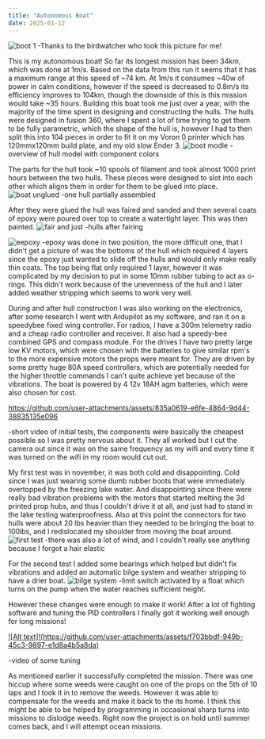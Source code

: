 ```yaml
---
title: "Autonomous Boat"
date: 2025-01-12
---
```

![boot 1](https://github.com/user-attachments/assets/46c3a189-8428-4dcf-b542-23ebe217a02a)
-Thanks to the birdwatcher who took this picture for me!

This is my autonomous boat! So far its longest mission has been 34km, which was done at 1m/s. Based on the data from this run it seems that it has a maximum range at this speed of ~74 km. At 1m/s it consumes ~40w of power in calm conditions, however if the speed is decreased to 0.8m/s its efficiency improves to 104km, though the downside of this is this mission would take ~35 hours. Building this boat took me just over a year, with the majority of the time spent in designing and constructing the hulls. The hulls were designed in fusion 360, where I spent a lot of time trying to get them to be fully parametric, which the shape of the hull is, however I had to then split this into 104 pieces in order to fit it on my Voron 0 printer which has 120mmx120mm build plate, and my old slow Ender 3. 
![boot modle](https://github.com/user-attachments/assets/ddf60f52-4661-4a29-864c-b63d0fddd672)
-overview of hull model with component colors

The parts for the hull took ~10 spools of filament and took almost 1000 print hours between the two hulls. These pieces were designed to slot into each other which aligns them in order for them to be glued into place. 
![boat unglued](https://github.com/user-attachments/assets/d0117da6-6ca4-4c65-a91a-6f26f8b1418d)
-one hull partially assembled

After they were glued the hull was faired and sanded and then several coats of epoxy were poured over top to create a watertight layer. This was then painted.
![fair and just](https://github.com/user-attachments/assets/d55351f0-374a-40ef-ad2c-d64b229e895f)
-hulls after fairing

![eepoxy](https://github.com/user-attachments/assets/38eb3883-7169-421e-b9aa-8b9b4aec90b2)
-epoxy was done in two position, the more difficult one, that I didn't get a picture of was the
bottoms of the hull which required 4 layers since the epoxy just wanted to slide off the hulls and would only make really thin coats. The top being flat only required 1 layer, however it was complicated by my decision to put in some 10mm rubber tubing to act as o-rings. This didn't work because of the unevenness of the hull and I later added weather stripping which seems to work very well. 

During and after hull construction I was also working on the electronics, after some research I went with Ardupilot as my software, and ran it on a speedybee fixed wing controller. For radios, I have a 300m telemetry radio and a cheap radio controller and receiver. It also had a speedy-bee combined GPS and compass module. For the drives I have two pretty large low KV motors, which were chosen with the batteries to give similar rpm's to the more expensive motors the props were meant for. They are driven by some pretty huge 80A speed controllers, which are potentially needed for the higher throttle commands I can't quite achieve yet because of the vibrations. The boat is powered by 4 12v 18AH agm batteries, which were also chosen for cost.

https://github.com/user-attachments/assets/835a0619-e6fe-4864-9d44-38835135e096

-short video of initial tests, the components were basically the cheapest possible so I was pretty nervous about it. They all worked but I cut the camera out since it was on the same frequency as my wifi and every time it was turned on the wifi in my room would cut out.

My first test was in november, it was both cold and disappointing. Cold since I was just wearing some dumb rubber boots that were immediately overtopped by the freezing lake water. And disappointing since there were really bad vibration problems with the motors that started melting the 3d printed prop hubs, and thus I couldn't drive it at all, and just had to stand in the lake testing waterproofness. Also at this point the connectors for two hulls were about 20 lbs heavier than they needed to be bringing the boat to 100lbs, and I redislocated my shoulder from moving the boat around. 
![first test](https://github.com/user-attachments/assets/3c4ae99d-7ea3-4b6f-8ce4-9eeabe60b72f)
-there was also a lot of wind, and I couldn't really see anything because I forgot a hair elastic

For the second test I added some bearings which helped but didn't fix vibrations and added an automatic bilge system and weather stripping to have a drier boat.
![bilge system](https://github.com/user-attachments/assets/48c4a524-19db-41d9-aec2-356b069fba0e)
-limit switch activated by a float which turns on the pump when the water reaches sufficient height. 

However these changes were enough to make it work! After a lot of fighting software and tuning the PID controllers I finally got it working well enough for long missions!

[![Alt text]!(https://github.com/user-attachments/assets/f703bbdf-949b-45c3-9897-e1d8a4b5a8da)](https://www.youtube.com/watch?v=VCD_91h2P_U)

-video of some tuning

As mentioned earlier it successfully completed the mission. There was one hiccup where some weeds were caught on one of the props on the 5th of 10 laps and I took it in to remove the weeds. However it was able to compensate for the weeds and make it back to the its home. I think this might be able to be helped by programming in occasional sharp turns into missions to dislodge weeds. Right now the project is on hold until summer comes back, and I will attempt ocean missions.
